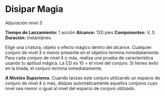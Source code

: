 # Disipar Magia
_Abjuración nivel 3_

**Tiempo de Lanzamiento:** 1 acción
**Alcance:** 120 pies
**Componentes:** V, S
**Duración:** Instantáneo

Elige una criatura, objeto o efecto mágico dentro del alcance. Cualquier conjuro de nivel 3 o menor presente en el objetivo termina inmediatamente. Para cada conjuro de nivel 4 o más, realiza una prueba de característica usando tu aptitud mágica. La CD es 10 + el nivel del conjuro. Si tienes éxito en la tirada, el conjuro termina inmediatamente.

**_A Niveles Superiores._** Cuando lanzas este conjuro utilizando un espacio de conjuro de nivel 4 o más, disipas automáticamente aquellos conjuros cuyo nivel sea menor o igual al nivel del espacio de conjuro utilizado.